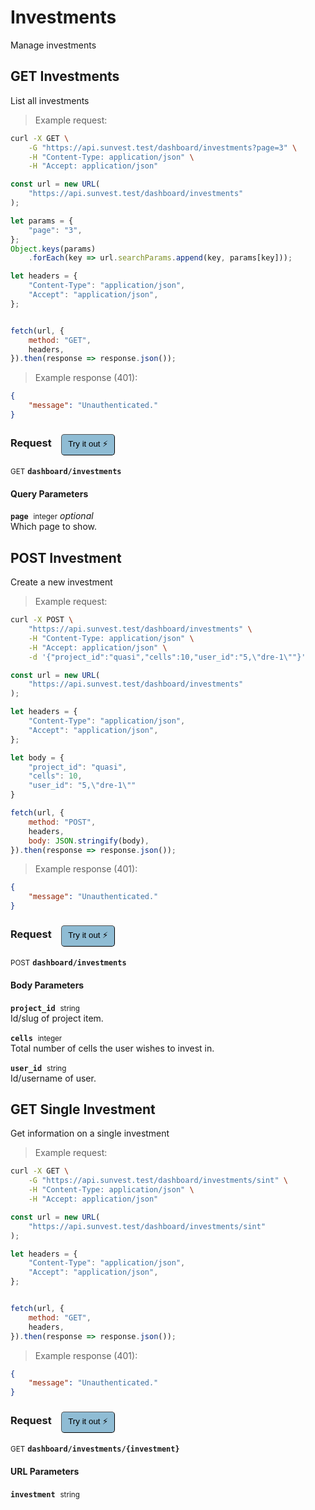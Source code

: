 # Investments

Manage investments

## GET Investments


List all investments

> Example request:

```bash
curl -X GET \
    -G "https://api.sunvest.test/dashboard/investments?page=3" \
    -H "Content-Type: application/json" \
    -H "Accept: application/json"
```

```javascript
const url = new URL(
    "https://api.sunvest.test/dashboard/investments"
);

let params = {
    "page": "3",
};
Object.keys(params)
    .forEach(key => url.searchParams.append(key, params[key]));

let headers = {
    "Content-Type": "application/json",
    "Accept": "application/json",
};


fetch(url, {
    method: "GET",
    headers,
}).then(response => response.json());
```


> Example response (401):

```json
{
    "message": "Unauthenticated."
}
```
<div id="execution-results-GETdashboard-investments" hidden>
    <blockquote>Received response<span id="execution-response-status-GETdashboard-investments"></span>:</blockquote>
    <pre class="json"><code id="execution-response-content-GETdashboard-investments"></code></pre>
</div>
<div id="execution-error-GETdashboard-investments" hidden>
    <blockquote>Request failed with error:</blockquote>
    <pre><code id="execution-error-message-GETdashboard-investments"></code></pre>
</div>
<form id="form-GETdashboard-investments" data-method="GET" data-path="dashboard/investments" data-authed="0" data-hasfiles="0" data-headers='{"Content-Type":"application\/json","Accept":"application\/json"}' onsubmit="event.preventDefault(); executeTryOut('GETdashboard-investments', this);">
<h3>
    Request&nbsp;&nbsp;&nbsp;
        <button type="button" style="background-color: #8fbcd4; padding: 5px 10px; border-radius: 5px; border-width: thin;" id="btn-tryout-GETdashboard-investments" onclick="tryItOut('GETdashboard-investments');">Try it out ⚡</button>
    <button type="button" style="background-color: #c97a7e; padding: 5px 10px; border-radius: 5px; border-width: thin;" id="btn-canceltryout-GETdashboard-investments" onclick="cancelTryOut('GETdashboard-investments');" hidden>Cancel</button>&nbsp;&nbsp;
    <button type="submit" style="background-color: #6ac174; padding: 5px 10px; border-radius: 5px; border-width: thin;" id="btn-executetryout-GETdashboard-investments" hidden>Send Request 💥</button>
    </h3>
<p>
<small class="badge badge-green">GET</small>
 <b><code>dashboard/investments</code></b>
</p>
<h4 class="fancy-heading-panel"><b>Query Parameters</b></h4>
<p>
<b><code>page</code></b>&nbsp;&nbsp;<small>integer</small>     <i>optional</i> &nbsp;
<input type="number" name="page" data-endpoint="GETdashboard-investments" data-component="query"  hidden>
<br>
Which page to show.</p>
</form>


## POST Investment


Create a new investment

> Example request:

```bash
curl -X POST \
    "https://api.sunvest.test/dashboard/investments" \
    -H "Content-Type: application/json" \
    -H "Accept: application/json" \
    -d '{"project_id":"quasi","cells":10,"user_id":"5,\"dre-1\""}'

```

```javascript
const url = new URL(
    "https://api.sunvest.test/dashboard/investments"
);

let headers = {
    "Content-Type": "application/json",
    "Accept": "application/json",
};

let body = {
    "project_id": "quasi",
    "cells": 10,
    "user_id": "5,\"dre-1\""
}

fetch(url, {
    method: "POST",
    headers,
    body: JSON.stringify(body),
}).then(response => response.json());
```


> Example response (401):

```json
{
    "message": "Unauthenticated."
}
```
<div id="execution-results-POSTdashboard-investments" hidden>
    <blockquote>Received response<span id="execution-response-status-POSTdashboard-investments"></span>:</blockquote>
    <pre class="json"><code id="execution-response-content-POSTdashboard-investments"></code></pre>
</div>
<div id="execution-error-POSTdashboard-investments" hidden>
    <blockquote>Request failed with error:</blockquote>
    <pre><code id="execution-error-message-POSTdashboard-investments"></code></pre>
</div>
<form id="form-POSTdashboard-investments" data-method="POST" data-path="dashboard/investments" data-authed="0" data-hasfiles="0" data-headers='{"Content-Type":"application\/json","Accept":"application\/json"}' onsubmit="event.preventDefault(); executeTryOut('POSTdashboard-investments', this);">
<h3>
    Request&nbsp;&nbsp;&nbsp;
        <button type="button" style="background-color: #8fbcd4; padding: 5px 10px; border-radius: 5px; border-width: thin;" id="btn-tryout-POSTdashboard-investments" onclick="tryItOut('POSTdashboard-investments');">Try it out ⚡</button>
    <button type="button" style="background-color: #c97a7e; padding: 5px 10px; border-radius: 5px; border-width: thin;" id="btn-canceltryout-POSTdashboard-investments" onclick="cancelTryOut('POSTdashboard-investments');" hidden>Cancel</button>&nbsp;&nbsp;
    <button type="submit" style="background-color: #6ac174; padding: 5px 10px; border-radius: 5px; border-width: thin;" id="btn-executetryout-POSTdashboard-investments" hidden>Send Request 💥</button>
    </h3>
<p>
<small class="badge badge-black">POST</small>
 <b><code>dashboard/investments</code></b>
</p>
<h4 class="fancy-heading-panel"><b>Body Parameters</b></h4>
<p>
<b><code>project_id</code></b>&nbsp;&nbsp;<small>string</small>  &nbsp;
<input type="text" name="project_id" data-endpoint="POSTdashboard-investments" data-component="body" required  hidden>
<br>
Id/slug of project item.</p>
<p>
<b><code>cells</code></b>&nbsp;&nbsp;<small>integer</small>  &nbsp;
<input type="number" name="cells" data-endpoint="POSTdashboard-investments" data-component="body" required  hidden>
<br>
Total number of cells the user wishes to invest in.</p>
<p>
<b><code>user_id</code></b>&nbsp;&nbsp;<small>string</small>  &nbsp;
<input type="text" name="user_id" data-endpoint="POSTdashboard-investments" data-component="body" required  hidden>
<br>
Id/username of user.</p>

</form>


## GET Single Investment


Get information on a single investment

> Example request:

```bash
curl -X GET \
    -G "https://api.sunvest.test/dashboard/investments/sint" \
    -H "Content-Type: application/json" \
    -H "Accept: application/json"
```

```javascript
const url = new URL(
    "https://api.sunvest.test/dashboard/investments/sint"
);

let headers = {
    "Content-Type": "application/json",
    "Accept": "application/json",
};


fetch(url, {
    method: "GET",
    headers,
}).then(response => response.json());
```


> Example response (401):

```json
{
    "message": "Unauthenticated."
}
```
<div id="execution-results-GETdashboard-investments--investment-" hidden>
    <blockquote>Received response<span id="execution-response-status-GETdashboard-investments--investment-"></span>:</blockquote>
    <pre class="json"><code id="execution-response-content-GETdashboard-investments--investment-"></code></pre>
</div>
<div id="execution-error-GETdashboard-investments--investment-" hidden>
    <blockquote>Request failed with error:</blockquote>
    <pre><code id="execution-error-message-GETdashboard-investments--investment-"></code></pre>
</div>
<form id="form-GETdashboard-investments--investment-" data-method="GET" data-path="dashboard/investments/{investment}" data-authed="0" data-hasfiles="0" data-headers='{"Content-Type":"application\/json","Accept":"application\/json"}' onsubmit="event.preventDefault(); executeTryOut('GETdashboard-investments--investment-', this);">
<h3>
    Request&nbsp;&nbsp;&nbsp;
        <button type="button" style="background-color: #8fbcd4; padding: 5px 10px; border-radius: 5px; border-width: thin;" id="btn-tryout-GETdashboard-investments--investment-" onclick="tryItOut('GETdashboard-investments--investment-');">Try it out ⚡</button>
    <button type="button" style="background-color: #c97a7e; padding: 5px 10px; border-radius: 5px; border-width: thin;" id="btn-canceltryout-GETdashboard-investments--investment-" onclick="cancelTryOut('GETdashboard-investments--investment-');" hidden>Cancel</button>&nbsp;&nbsp;
    <button type="submit" style="background-color: #6ac174; padding: 5px 10px; border-radius: 5px; border-width: thin;" id="btn-executetryout-GETdashboard-investments--investment-" hidden>Send Request 💥</button>
    </h3>
<p>
<small class="badge badge-green">GET</small>
 <b><code>dashboard/investments/{investment}</code></b>
</p>
<h4 class="fancy-heading-panel"><b>URL Parameters</b></h4>
<p>
<b><code>investment</code></b>&nbsp;&nbsp;<small>string</small>  &nbsp;
<input type="text" name="investment" data-endpoint="GETdashboard-investments--investment-" data-component="url" required  hidden>
<br>
</p>
</form>



